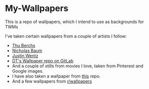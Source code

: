# My-Wallpapers
This is a repo of wallpapers, which I intend to use as backgrounds for TWMs

I've taken certain wallpapers from a couple of artists I follow:
* [Thu Berchs](https://www.artstation.com/thuberchs)
* [Nicholas Baum](https://www.artstation.com/nbaumuk)
* [Justin Wentz](https://www.artstation.com/justinwentz)
* [DT's Wallpaper repo on GitLab](https://gitlab.com/dwt1/wallpapers)
* And a couple of stills from movies I love, taken from Pinterest and Google images.
* I have also taken a wallpaper from [this](https://github.com/unix121/i3wm-themer) repo.
* And a few wallpapers from [r/wallpapers](https://reddit.com/r/wallpapers)
